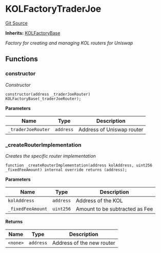 # KOLFactoryTraderJoe
[Git Source](https://github.com-smastropiero/SherryLabs/sherry-contracts/blob/7488ae397dbcaa4df700f0dbbfff7f6537916c5a/contracts/kol-router/KOLFactoryTraderJoe.sol)

**Inherits:**
[KOLFactoryBase](/contracts/kol-router/KOLFactoryBase.sol/abstract.KOLFactoryBase.md)

*Factory for creating and managing KOL routers for Uniswap*


## Functions
### constructor

*Constructor*


```solidity
constructor(address _traderJoeRouter) KOLFactoryBase(_traderJoeRouter);
```
**Parameters**

|Name|Type|Description|
|----|----|-----------|
|`_traderJoeRouter`|`address`|Address of Uniswap router|


### _createRouterImplementation

*Creates the specific router implementation*


```solidity
function _createRouterImplementation(address kolAddress, uint256 _fixedFeeAmount) internal override returns (address);
```
**Parameters**

|Name|Type|Description|
|----|----|-----------|
|`kolAddress`|`address`|Address of the KOL|
|`_fixedFeeAmount`|`uint256`|Amount to be subtracted as Fee|

**Returns**

|Name|Type|Description|
|----|----|-----------|
|`<none>`|`address`|Address of the new router|


